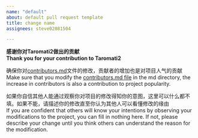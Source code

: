 ```yaml
---
name: "default"
about: default pull request template
title: change name
assignees: steve02081504

---
```

**感谢你对Taromati2做出的贡献**  
**Thank you for your contribution to Taromati2**  

确保你对[contributors.md]( https://github.com/Taromati2/Taromati2/blob/master/docs/CONTRIBUTORS.md )文件的修改，贡献者的增加也是对项目人气的贡献  
Make sure that you modify the [contributors.md file]( https://github.com/Taromati2/Taromati2/blob/master/docs/CONTRIBUTORS.md ) in the md directory, the increase in contributors is also a contribution to project popularity.  

如果你自信其他人能通过观察你对项目的修改得知你的意图，这里可以什么都不填。如果不能，请描述你的修改直至你认为其他人可以看懂修改的缘由  
If you are confident that others will know your intentions by observing your modifications to the project, you can fill in nothing here. If not, please describe your change until you think others can understand the reason for the modification.  
